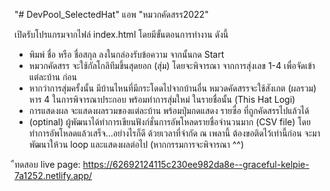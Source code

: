 "# DevPool_SelectedHat" 
แอพ "หมวกคัดสรร2022"

เปิดรับโปรแกรมจากไฟล์ index.html โดยมีขั้นตอนการทำงาน ดังนี้
- พิมพ์ ชื่อ หรือ ชื่อสกุล ลงในกล่องรับข้อความ จากนั้นกด Start
- หมวกคัดสรร จะใช้กัลโกลิทึมขึ้นสุดยอก (สุ่ม) โดยจะพิจารณา จากการสุ่งเลข 1-4 เพื่อจัดเข้าแต่ละบ้าน ก่อน
- หากว่าการสุ่มครั้งนั้น มีบ้านไหนที่มีกระโดดไปจากบ้านอื่น หมวดคัดสรรจะใช้สังเกต (ผลรวม) หาร 4 ในการพิจารณาประกอบ พร้อมทำการสุ่มใหม่ ในรายชื่อนั้น (This Hat Logi)
- การแสดงผล จะแสดงผลรวมของแต่ละบ้าน พร้อมปุ่มกดแสดง รายซื่อ ที่ถูกคัดสรรไปแล้วได้
- (optinal) ผู้พัฒนาได้ทำการเขียนฟังก์ชั่นการอัพโหลดรายชื่อจำนวนมาก (CSV file) โดยทำการอัพโหลดแล้วเสร็จ...อย่างไรก็ดี ด้วยเวลาที่จำกัด ณ เพลานี้ ต้องขอติดไว้เท่านี้ก่อน จะมาพัฒนาให้วน loop และแสดงผลต่อไป (หากกรรมการจะพิจารณา ^^)

ืทดสอบ live page: https://62692124115c230ee982da8e--graceful-kelpie-7a1252.netlify.app/
